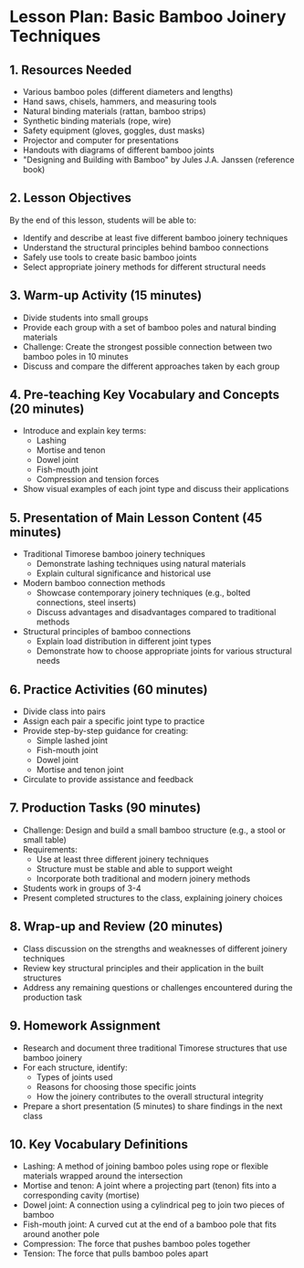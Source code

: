 # Lesson Plan: Basic Bamboo Joinery Techniques

## 1. Resources Needed

- Various bamboo poles (different diameters and lengths)
- Hand saws, chisels, hammers, and measuring tools
- Natural binding materials (rattan, bamboo strips)
- Synthetic binding materials (rope, wire)
- Safety equipment (gloves, goggles, dust masks)
- Projector and computer for presentations
- Handouts with diagrams of different bamboo joints
- "Designing and Building with Bamboo" by Jules J.A. Janssen (reference book)

## 2. Lesson Objectives

By the end of this lesson, students will be able to:
- Identify and describe at least five different bamboo joinery techniques
- Understand the structural principles behind bamboo connections
- Safely use tools to create basic bamboo joints
- Select appropriate joinery methods for different structural needs

## 3. Warm-up Activity (15 minutes)

- Divide students into small groups
- Provide each group with a set of bamboo poles and natural binding materials
- Challenge: Create the strongest possible connection between two bamboo poles in 10 minutes
- Discuss and compare the different approaches taken by each group

## 4. Pre-teaching Key Vocabulary and Concepts (20 minutes)

- Introduce and explain key terms:
  - Lashing
  - Mortise and tenon
  - Dowel joint
  - Fish-mouth joint
  - Compression and tension forces
- Show visual examples of each joint type and discuss their applications

## 5. Presentation of Main Lesson Content (45 minutes)

- Traditional Timorese bamboo joinery techniques
  - Demonstrate lashing techniques using natural materials
  - Explain cultural significance and historical use
- Modern bamboo connection methods
  - Showcase contemporary joinery techniques (e.g., bolted connections, steel inserts)
  - Discuss advantages and disadvantages compared to traditional methods
- Structural principles of bamboo connections
  - Explain load distribution in different joint types
  - Demonstrate how to choose appropriate joints for various structural needs

## 6. Practice Activities (60 minutes)

- Divide class into pairs
- Assign each pair a specific joint type to practice
- Provide step-by-step guidance for creating:
  - Simple lashed joint
  - Fish-mouth joint
  - Dowel joint
  - Mortise and tenon joint
- Circulate to provide assistance and feedback

## 7. Production Tasks (90 minutes)

- Challenge: Design and build a small bamboo structure (e.g., a stool or small table)
- Requirements:
  - Use at least three different joinery techniques
  - Structure must be stable and able to support weight
  - Incorporate both traditional and modern joinery methods
- Students work in groups of 3-4
- Present completed structures to the class, explaining joinery choices

## 8. Wrap-up and Review (20 minutes)

- Class discussion on the strengths and weaknesses of different joinery techniques
- Review key structural principles and their application in the built structures
- Address any remaining questions or challenges encountered during the production task

## 9. Homework Assignment

- Research and document three traditional Timorese structures that use bamboo joinery
- For each structure, identify:
  - Types of joints used
  - Reasons for choosing those specific joints
  - How the joinery contributes to the overall structural integrity
- Prepare a short presentation (5 minutes) to share findings in the next class

## 10. Key Vocabulary Definitions

- Lashing: A method of joining bamboo poles using rope or flexible materials wrapped around the intersection
- Mortise and tenon: A joint where a projecting part (tenon) fits into a corresponding cavity (mortise)
- Dowel joint: A connection using a cylindrical peg to join two pieces of bamboo
- Fish-mouth joint: A curved cut at the end of a bamboo pole that fits around another pole
- Compression: The force that pushes bamboo poles together
- Tension: The force that pulls bamboo poles apart